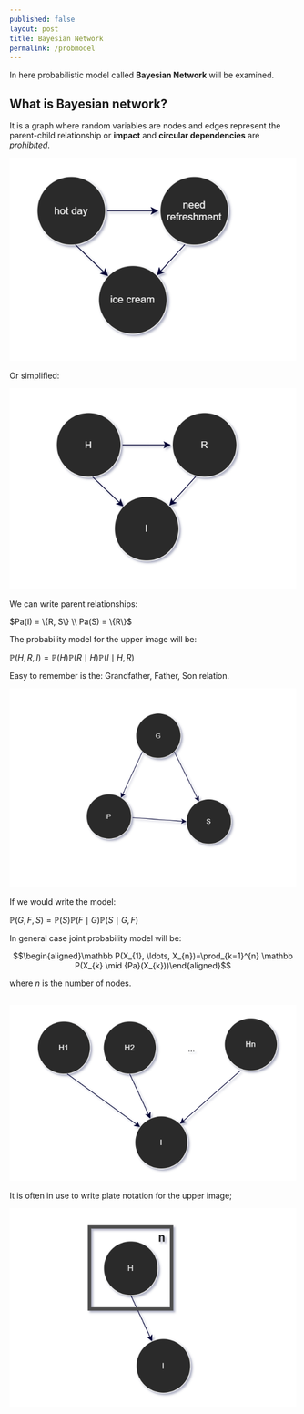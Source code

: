 ```yaml
---
published: false
layout: post
title: Bayesian Network
permalink: /probmodel
---
```


In here probabilistic model called **Bayesian Network** will be examined.

## What is Bayesian network?

It is a graph where random variables are nodes and edges represent the parent-child relationship or **impact** and **circular dependencies** are _prohibited_.

![ice cream2](/images/2021/03/ice2.png)

Or simplified:

![ice cream3](/images/2021/03/ice3.png)

We can write parent relationships:


$Pa(I) = \{R, S\} \\
Pa(S) = \{R\}$

The probability model for the upper image will be:

$\mathbb P(H,R,I) = \mathbb P(H)\mathbb P(R \mid H) \mathbb P(I \mid H, R)$


Easy to remember is the: Grandfather, Father, Son relation.

![gps](/images/2021/03/gps.png)

If we would write the model:

$\mathbb P(G,F,S) = \mathbb P(S)\mathbb P(F \mid G) \mathbb P(S \mid G, F)$


In general case joint probability model will be:

$$\begin{aligned}\mathbb P(X_{1}, \ldots, X_{n})=\prod_{k=1}^{n} \mathbb P(X_{k} \mid {Pa}(X_{k}))\end{aligned}$$ 

where $n$ is the number of nodes.

## 

![ice cream3](/images/2021/03/icen.png)

It is often in use to write plate notation for the upper image;

![ice cream3](/images/2021/03/icen_plate.png)

